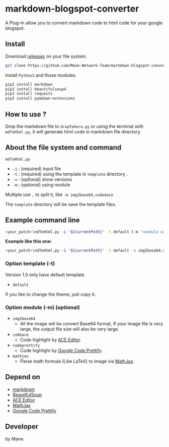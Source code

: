# markdown-blogspot-converter

A Plug-in allow you to convert markdown code to html code for your google blogspot.

## Install

Download [releases](https://github.com/Mane-Network-Team/typora-blogspot-converter/releases) on your file system.

```bash
git clone https://github.com/Mane-Network-Team/markdown-blogspot-converter.git .
```

Install `Python3` and those modules.

```bash
pip3 install markdown
pip3 install beautifulsoup4
pip3 install requests
pip3 install pymdown-extensions
```

## How to use ?

Drop the markdown file to `dropTohere.py` or using the terminal with `mdToHtml.py`, it will generate html code in markdown file directory.

## About the file system and command

`mdToHtml.py` 

- `-i` : (required) input file
- `-t` : (required) using the template in `template` directory .
- `-v` : (optional) show versions
- `-m` : (optional) using module

Multiple use `,` to split it, like `-m img2base64,code4ace`

The `template` directory will be save the template files.

## Example command line

```bash
<your_patch>\mdToHtml.py -i "${currentPath}" -t default [-m "<module name>"]
```

**Example like this one:**

```bash
<your_patch>\mdToHtml.py -i "${currentPath}" -t default -m img2base64,mathjax,codeace
```

### Option template (-t)

Version 1.0 only have default template.

- `default` 

If you like to change the theme, just copy it.

### Option module (-m) (optional)

- `img2base64`
  - All the image will be convert Base64 format, If your image file is very large, the output file size will also be very large.
- `codeace`
  - Code highlight by [ACE Editor](https://ace.c9.io/).
- `codeprettify`
  - Code highlight by [Google Code Prettify](https://github.com/googlearchive/code-prettify).
- `mathjax`
  - Parse math formula (Like LaTeX) to image via [MathJax](https://www.mathjax.org/).

## Depend on

+ [markdown](https://github.com/Python-Markdown/markdown)
+ [BeautifulSoup](https://www.crummy.com/software/BeautifulSoup/)
+ [ACE Editor](https://ace.c9.io/)
+ [MathJax](https://www.mathjax.org/)
+ [Google Code Prettify](https://github.com/googlearchive/code-prettify)

## Developer

by Mane.
